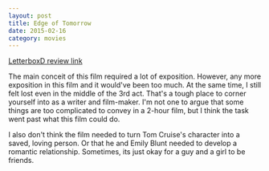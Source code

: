 ```yaml
---
layout: post
title: Edge of Tomorrow 
date: 2015-02-16
category: movies
---
```

 
[LetterboxD review link](http://letterboxd.com/samarthbhaskar/film/edge-of-tomorrow/)

 The main conceit of this film required a lot of exposition. However, any more exposition in this film and it would've been too much. At the same time, I still felt lost even in the middle of the 3rd act. That's a tough place to corner yourself into as a writer and film-maker. I'm not one to argue that some things are too complicated to convey in a 2-hour film, but I think the task went past what this film could do.

I also don't think the film needed to turn Tom Cruise's character into a saved, loving person. Or that he and Emily Blunt needed to develop a romantic relationship. Sometimes, its just okay for a guy and a girl to be friends. 
